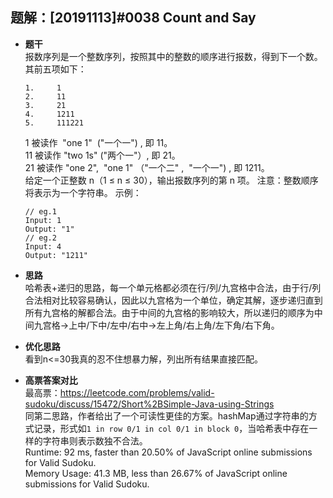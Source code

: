 ## 题解：[20191113]#0038 Count and Say
- **题干**   
报数序列是一个整数序列，按照其中的整数的顺序进行报数，得到下一个数。其前五项如下：
  ```
  1.     1
  2.     11
  3.     21
  4.     1211
  5.     111221
  ```
  1 被读作  "one 1"  ("一个一") , 即 11。   
  11 被读作 "two 1s" ("两个一"）, 即 21。   
  21 被读作 "one 2",  "one 1" （"一个二" ,  "一个一") , 即 1211。   
  给定一个正整数 n（1 ≤ n ≤ 30），输出报数序列的第 n 项。
  注意：整数顺序将表示为一个字符串。
  示例：   
  ```
  // eg.1
  Input: 1
  Output: "1"
  // eg.2
  Input: 4
  Output: "1211"
  ```
- **思路**   
哈希表+递归的思路，每一个单元格都必须在行/列/九宫格中合法，由于行/列合法相对比较容易确认，因此以九宫格为一个单位，确定其解，逐步递归直到所有九宫格的解都合法。由于中间的九宫格的影响较大，所以递归的顺序为中间九宫格->上中/下中/左中/右中->左上角/右上角/左下角/右下角。       

- **优化思路**   
看到n<=30我真的忍不住想暴力解，列出所有结果直接匹配。   


- **高票答案对比**   
最高票：https://leetcode.com/problems/valid-sudoku/discuss/15472/Short%2BSimple-Java-using-Strings   
同第二思路，作者给出了一个可读性更佳的方案。hashMap通过字符串的方式记录，形式如`1 in row 0/1 in col 0/1 in block 0`，当哈希表中存在一样的字符串则表示数独不合法。       
Runtime: 92 ms, faster than 20.50% of JavaScript online submissions for Valid Sudoku.   
Memory Usage: 41.3 MB, less than 26.67% of JavaScript online submissions for Valid Sudoku.   